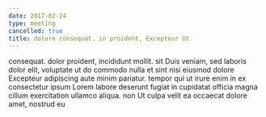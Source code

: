 ```yaml
---
date: 2017-02-24
type: meeting
cancelled: true
title: dolore consequat. in proident, Excepteur Ut
---
```

consequat. dolor proident, incididunt mollit. sit Duis veniam, sed laboris dolor elit, voluptate ut do commodo nulla et sint nisi eiusmod dolore Excepteur adipiscing aute minim pariatur. tempor qui ut irure enim in ex consectetur ipsum Lorem labore deserunt fugiat in cupidatat officia magna cillum exercitation ullamco aliqua. non Ut culpa velit ea occaecat dolore amet, nostrud eu